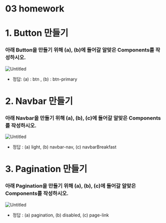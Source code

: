 # 03 homework

# 1. Button 만들기

### 아래 Button을 만들기 위해 (a), (b)에 들어갈 알맞은 Components를 작성하시오.

![Untitled](03%20homework%20f0c894ef3c5b41338be58db58c965788/Untitled.png)

- 정답: (a) : btn ,  (b) : btn-primary

# 2. Navbar 만들기

### 아래 Navbar을 만들기 위해 (a), (b), (c)에 들어갈 알맞은 Components를 작성하시오.

![Untitled](03%20homework%20f0c894ef3c5b41338be58db58c965788/Untitled%201.png)

- 정답 : (a) light,   (b) navbar-nav,   (c) navbarBreakfast

# 3. Pagination 만들기

### 아래 Pagination을 만들기 위해 (a), (b), (c)에 들어갈 알맞은 Components를 작성하시오.

![Untitled](03%20homework%20f0c894ef3c5b41338be58db58c965788/Untitled%202.png)

- 정답 : (a) pagination,  (b) disabled,  (c) page-link